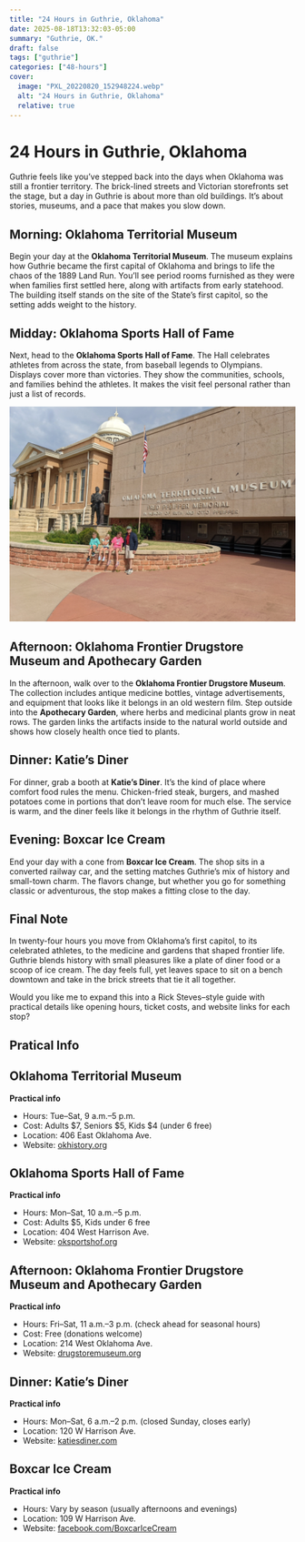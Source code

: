```yaml
---
title: "24 Hours in Guthrie, Oklahoma"
date: 2025-08-18T13:32:03-05:00
summary: "Guthrie, OK."
draft: false
tags: ["guthrie"]
categories: ["48-hours"]
cover:
  image: "PXL_20220820_152948224.webp"
  alt: "24 Hours in Guthrie, Oklahoma"
  relative: true
---
```


# 24 Hours in Guthrie, Oklahoma

Guthrie feels like you’ve stepped back into the days when Oklahoma was still a frontier territory. The brick-lined streets and Victorian storefronts set the stage, but a day in Guthrie is about more than old buildings. It’s about stories, museums, and a pace that makes you slow down.

## Morning: Oklahoma Territorial Museum

Begin your day at the **Oklahoma Territorial Museum**. The museum explains how Guthrie became the first capital of Oklahoma and brings to life the chaos of the 1889 Land Run. You’ll see period rooms furnished as they were when families first settled here, along with artifacts from early statehood. The building itself stands on the site of the State’s first capitol, so the setting adds weight to the history.

## Midday: Oklahoma Sports Hall of Fame

Next, head to the **Oklahoma Sports Hall of Fame**. The Hall celebrates athletes from across the state, from baseball legends to Olympians. Displays cover more than victories. They show the communities, schools, and families behind the athletes. It makes the visit feel personal rather than just a list of records.

![Oklahoma Sports Hall of Fame](PXL_20220820_152948224.webp)

## Afternoon: Oklahoma Frontier Drugstore Museum and Apothecary Garden

In the afternoon, walk over to the **Oklahoma Frontier Drugstore Museum**. The collection includes antique medicine bottles, vintage advertisements, and equipment that looks like it belongs in an old western film. Step outside into the **Apothecary Garden**, where herbs and medicinal plants grow in neat rows. The garden links the artifacts inside to the natural world outside and shows how closely health once tied to plants.

## Dinner: Katie’s Diner

For dinner, grab a booth at **Katie’s Diner**. It’s the kind of place where comfort food rules the menu. Chicken-fried steak, burgers, and mashed potatoes come in portions that don’t leave room for much else. The service is warm, and the diner feels like it belongs in the rhythm of Guthrie itself.

## Evening: Boxcar Ice Cream

End your day with a cone from **Boxcar Ice Cream**. The shop sits in a converted railway car, and the setting matches Guthrie’s mix of history and small-town charm. The flavors change, but whether you go for something classic or adventurous, the stop makes a fitting close to the day.

## Final Note

In twenty-four hours you move from Oklahoma’s first capitol, to its celebrated athletes, to the medicine and gardens that shaped frontier life. Guthrie blends history with small pleasures like a plate of diner food or a scoop of ice cream. The day feels full, yet leaves space to sit on a bench downtown and take in the brick streets that tie it all together.

Would you like me to expand this into a Rick Steves–style guide with practical details like opening hours, ticket costs, and website links for each stop?


## Pratical Info

## Oklahoma Territorial Museum



**Practical info**

* Hours: Tue–Sat, 9 a.m.–5 p.m.
* Cost: Adults \$7, Seniors \$5, Kids \$4 (under 6 free)
* Location: 406 East Oklahoma Ave.
* Website: [okhistory.org](https://www.okhistory.org/sites/territorial)

##  Oklahoma Sports Hall of Fame


**Practical info**

* Hours: Mon–Sat, 10 a.m.–5 p.m.
* Cost: Adults \$5, Kids under 6 free
* Location: 404 West Harrison Ave.
* Website: [oksportshof.org](https://www.oksportshof.org)

## Afternoon: Oklahoma Frontier Drugstore Museum and Apothecary Garden



**Practical info**

* Hours: Fri–Sat, 11 a.m.–3 p.m. (check ahead for seasonal hours)
* Cost: Free (donations welcome)
* Location: 214 West Oklahoma Ave.
* Website: [drugstoremuseum.org](https://www.drugstoremuseum.org)

## Dinner: Katie’s Diner


**Practical info**

* Hours: Mon–Sat, 6 a.m.–2 p.m. (closed Sunday, closes early)
* Location: 120 W Harrison Ave.
* Website: [katiesdiner.com](https://www.katiesdiner.com)

##  Boxcar Ice Cream


**Practical info**

* Hours: Vary by season (usually afternoons and evenings)
* Location: 109 W Harrison Ave.
* Website: [facebook.com/BoxcarIceCream](https://www.facebook.com/BoxcarIceCream)


